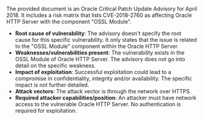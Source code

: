 The provided document is an Oracle Critical Patch Update Advisory for April 2018. It includes a risk matrix that lists CVE-2018-2760 as affecting Oracle HTTP Server with the component "OSSL Module".

- **Root cause of vulnerability**: The advisory doesn't specify the root cause for this specific vulnerability. It only states that the issue is related to the "OSSL Module" component within the Oracle HTTP Server.
- **Weaknesses/vulnerabilities present**: The vulnerability exists in the OSSL Module of Oracle HTTP Server. The advisory does not go into detail on the specific weakness.
- **Impact of exploitation**: Successful exploitation could lead to a compromise in confidentiality, integrity and/or availability. The specific impact is not further detailed.
- **Attack vectors**: The attack vector is through the network over HTTPS
- **Required attacker capabilities/position**: An attacker must have network access to the vulnerable Oracle HTTP Server. No authentication is required for exploitation.